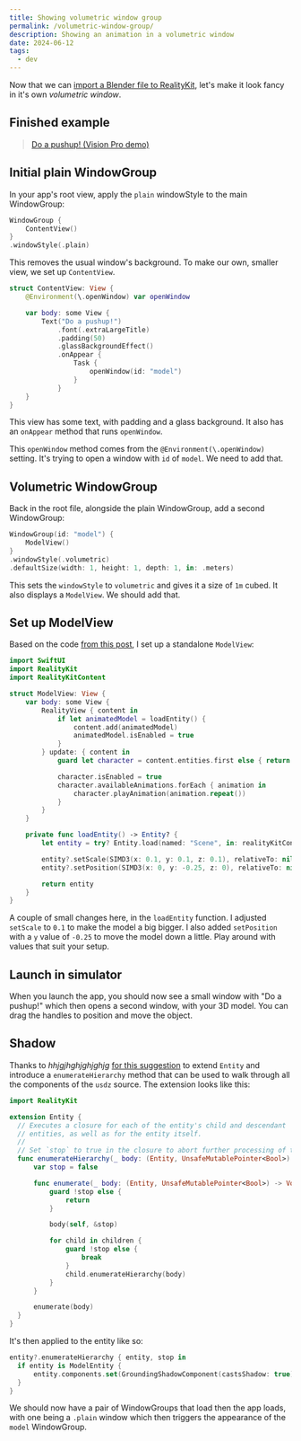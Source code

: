 ```yaml
---
title: Showing volumetric window group
permalink: /volumetric-window-group/
description: Showing an animation in a volumetric window
date: 2024-06-12
tags:
  - dev
---
```


Now that we can [import a Blender file to RealityKit](/blender-file-in-vision/), let's make it look fancy in it's own _volumetric window_.

## Finished example

<blockquote class="imgur-embed-pub" lang="en" data-id="a/02Lb3Wk">
<a href="//imgur.com/a/02Lb3Wk">Do a pushup! (Vision Pro demo)</a></blockquote>
<script async src="//s.imgur.com/min/embed.js" charset="utf-8"></script>

## Initial plain WindowGroup

In your app's root view, apply the `plain` windowStyle to the main WindowGroup:

```swift
WindowGroup {
    ContentView()
}
.windowStyle(.plain)
```

This removes the usual window's background. To make our own, smaller view, we set up `ContentView`.

```swift
struct ContentView: View {
    @Environment(\.openWindow) var openWindow

    var body: some View {
        Text("Do a pushup!")
            .font(.extraLargeTitle)
            .padding(50)
            .glassBackgroundEffect()
            .onAppear {
                Task {
                    openWindow(id: "model")
                }
            }
    }
}
```

This view has some text, with padding and a glass background. It also has an `onAppear` method that runs `openWindow`.

This `openWindow` method comes from the `@Environment(\.openWindow)` setting. It's trying to open a window with `id` of `model`. We need to add that.

## Volumetric WindowGroup

Back in the root file, alongside the plain WindowGroup, add a second WindowGroup:

```swift
WindowGroup(id: "model") {
    ModelView()
}
.windowStyle(.volumetric)
.defaultSize(width: 1, height: 1, depth: 1, in: .meters)
```

This sets the `windowStyle` to `volumetric` and gives it a size of `1m` cubed. It also displays a `ModelView`. We should add that.

## Set up ModelView

Based on the code [from this post](/blender-file-in-vision/), I set up a standalone `ModelView`:

```swift
import SwiftUI
import RealityKit
import RealityKitContent

struct ModelView: View {
    var body: some View {
        RealityView { content in
            if let animatedModel = loadEntity() {
                content.add(animatedModel)
                animatedModel.isEnabled = true
            }
        } update: { content in
            guard let character = content.entities.first else { return }

            character.isEnabled = true
            character.availableAnimations.forEach { animation in
                character.playAnimation(animation.repeat())
            }
        }
    }

    private func loadEntity() -> Entity? {
        let entity = try? Entity.load(named: "Scene", in: realityKitContentBundle)

        entity?.setScale(SIMD3(x: 0.1, y: 0.1, z: 0.1), relativeTo: nil)
        entity?.setPosition(SIMD3(x: 0, y: -0.25, z: 0), relativeTo: nil)

        return entity
    }
}
```

A couple of small changes here, in the `loadEntity` function. I adjusted `setScale` to `0.1` to make the model a big bigger. I also added `setPosition` with a `y` value of `-0.25` to move the model down a little. Play around with values that suit your setup.

## Launch in simulator

When you launch the app, you should now see a small window with "Do a pushup!" which then opens a second window, with your 3D model. You can drag the handles to position and move the object.

## Shadow

Thanks to _hhjgjhghjghjghjg_ [for this suggestion](https://forums.developer.apple.com/forums/thread/733918) to extend `Entity` and introduce a `enumerateHierarchy` method that can be used to walk through all the components of the `usdz` source. The extension looks like this:

```swift
import RealityKit

extension Entity {
  // Executes a closure for each of the entity's child and descendant
  // entities, as well as for the entity itself.
  //
  // Set `stop` to true in the closure to abort further processing of the child entity subtree.
  func enumerateHierarchy(_ body: (Entity, UnsafeMutablePointer<Bool>) -> Void) {
      var stop = false

      func enumerate(_ body: (Entity, UnsafeMutablePointer<Bool>) -> Void) {
          guard !stop else {
              return
          }

          body(self, &stop)

          for child in children {
              guard !stop else {
                  break
              }
              child.enumerateHierarchy(body)
          }
      }

      enumerate(body)
  }
}
```

It's then applied to the entity like so:

```swift
entity?.enumerateHierarchy { entity, stop in
  if entity is ModelEntity {
      entity.components.set(GroundingShadowComponent(castsShadow: true))
  }
}
```

We should now have a pair of WindowGroups that load then the app loads, with one being a `.plain` window which then triggers the appearance of the `model` WindowGroup.
